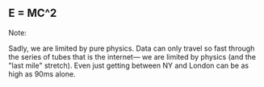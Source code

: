## E = MC^2


Note:

Sadly, we are limited by pure physics. Data can only travel so fast through the series of tubes that is the internet— we are limited by physics (and the "last mile" stretch). Even just getting between NY and London can be as high as 90ms alone.
